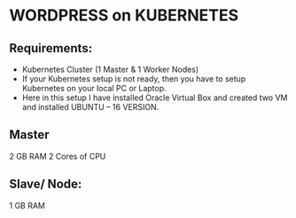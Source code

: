 # WORDPRESS on KUBERNETES 

## Requirements:
-	Kubernetes Cluster (1 Master & 1 Worker Nodes)
-	If your Kubernetes setup is not ready, then you have to setup Kubernetes on your local PC or Laptop.
-	Here in this setup I have installed Oracle Virtual Box and created two VM and installed UBUNTU – 16 VERSION.

## Master
  2 GB RAM
  2 Cores of CPU

## Slave/ Node: 
  1 GB RAM

